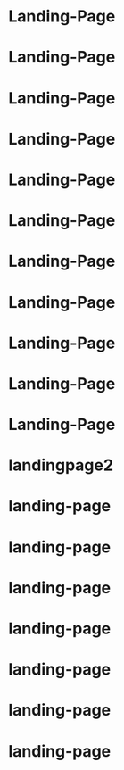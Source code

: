 # Landing-Page
# Landing-Page
# Landing-Page
# Landing-Page
# Landing-Page
# Landing-Page
# Landing-Page
# Landing-Page
# Landing-Page
# Landing-Page
# Landing-Page
# landingpage2
# landing-page
# landing-page
# landing-page
# landing-page
# landing-page
# landing-page
# landing-page
